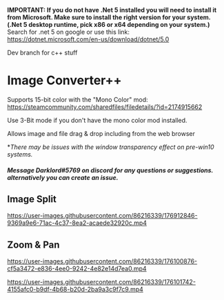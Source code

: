 **IMPORTANT: If you do not have .Net 5 installed you will need to install it from Microsoft. Make sure to install the right version for your system. (.Net 5 desktop runtime, pick x86 or x64 depending on your system.)** Search for .net 5 on google or use this link: https://dotnet.microsoft.com/en-us/download/dotnet/5.0

Dev branch for c++ stuff 

# Image Converter++
Supports 15-bit color with the "Mono Color" mod: https://steamcommunity.com/sharedfiles/filedetails/?id=2174915662

Use 3-Bit mode if you don't have the mono color mod installed.


Allows image and file drag & drop including from the web browser

**There may be issues with the window transparency effect on pre-win10 systems.*

##### Message Darklord#5769 on discord for any questions or suggestions. alternatively you can create an issue.

## Image Split

https://user-images.githubusercontent.com/86216339/176912846-9369a9e6-71ac-4c37-8ea2-acaede32920c.mp4

## Zoom & Pan

https://user-images.githubusercontent.com/86216339/176100876-cf5a3472-e836-4ee0-9242-4e82e14d7ea0.mp4

https://user-images.githubusercontent.com/86216339/176101742-4155afc0-b9df-4b68-b20d-2ba9a3c9f7c9.mp4
